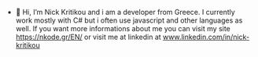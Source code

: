 - 👋 Hi, I’m Nick Kritikou and i am a developer from Greece. I currently work mostly with C# but i often use javascript and other languages as well. If you want more informations about me you can visit my site https://nkode.gr/EN/ or visit me at linkedin at www.linkedin.com/in/nick-kritikou

